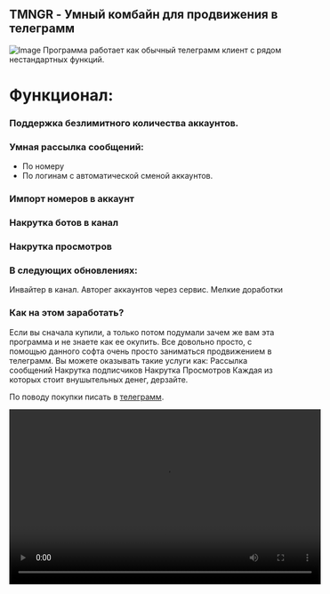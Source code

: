 ## TMNGR - Умный комбайн для продвижения в телеграмм
![Image](https://telegra.ph/file/5eb18cd300e3319f16e81.jpg)
Программа работает как обычный телеграмм клиент с рядом нестандартных функций.

# Функционал:

### Поддержка безлимитного количества аккаунтов. 

### Умная рассылка сообщений:
- По номеру
- По логинам с автоматической сменой аккаунтов.

### Импорт номеров в аккаунт 

### Накрутка ботов в канал

### Накрутка просмотров 

### В следующих обновлениях:
Инвайтер в канал. 
Авторег аккаунтов через сервис.
Мелкие доработки

### Как на этом заработать? 

Если вы сначала купили, а только потом подумали зачем же вам эта программа и не знаете как ее окупить. Все довольно просто, с помощью данного софта очень просто заниматься продвижением в телеграмм. Вы можете оказывать такие услуги как:
Рассылка сообщений 
Накрутка подписчиков
Накрутка Просмотров 
Каждая из которых стоит внушытельных денег, дерзайте.

По поводу покупки писать в [телеграмм](https://t.me/treamz).

<video src="https://www.youtube.com/embed/ip5U4zJr2GU" width="560" height="315" controls preload></video>


